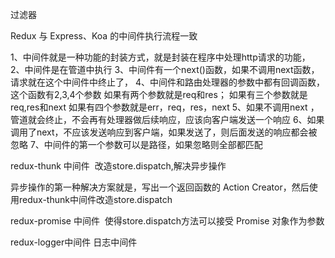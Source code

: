 过滤器

Redux 与 Express、Koa 的中间件执行流程一致

1、中间件就是一种功能的封装方式，就是封装在程序中处理http请求的功能，
2、中间件是在管道中执行
3、中间件有一个next()函数，如果不调用next函数，请求就在这个中间件中终止了，
4、中间件和路由处理器的参数中都有回调函数，这个函数有2,3,4个参数
                        如果有两个参数就是req和res；
                        如果有三个参数就是req,res和next
                        如果有四个参数就是err，req，res，next
5、如果不调用next ，管道就会终止，不会再有处理器做后续响应，应该向客户端发送一个响应
6、如果调用了next，不应该发送响应到客户端，如果发送了，则后面发送的响应都会被忽略
7、中间件的第一个参数可以是路径，如果忽略则全部都匹配


redux-thunk 中间件  改造store.dispatch,解决异步操作

异步操作的第一种解决方案就是，写出一个返回函数的 Action Creator，然后使用redux-thunk中间件改造store.dispatch

redux-promise 中间件  使得store.dispatch方法可以接受 Promise 对象作为参数

redux-logger中间件 日志中间件

